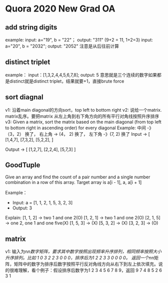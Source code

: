 # Quora 2020 New Grad OA

## add string digits

example:
input: a="19", b = "22"； output: "311" (9+2 = 11, 1+2=3)
input: a="20", b = "2032"; output: "2052"
注意是从后往前计算

## distinct triplet

example：
input：[1,3,2,4,4,5,6,7,8]; output: 5
意思就是三个连续的数字如果都是distinct就是distinct triplet，结果就要+1，直接brute force

## sort diagnal

v1: 沿着main diagonal的方向sort，top left to bottom right
v2: 说给一个matrix. matrix乱序。要把matrix 从左上角到右下角方向的所有平行对角线按照升序排序
v3: Given a matrix, sort the matrix based on the main diagonal (from top left to bottom right in ascending order) for every diagonal
Example: 中间 -》 （3，2） 换了， 右上角 -> (4， 2) 换了， 左下角 -》(7, 2) 换了
Input -> [
[1,4,7],
[7,3,2],
[5,2,2],
]

Output -> [
[1,2,7],
[2,2,4],
[5,7,3]
]

## GoodTuple

Give an array and find the count of a pair number and a single number combination in a row of this array. 
Target array is a[i - 1], a, a[i + 1]

Example：
- Input: a = [1, 1, 2, 1, 5, 3, 2, 3]
- Output: 3

Explain:
[1, 1, 2] -> two 1 and one 2(O)
[1, 2, 1] -> two 1 and one 2(O)
[2, 1, 5] -> one 2, one 1 and one five(X)
[1, 5, 3] -> (X)
[5, 3, 2] -> (X)
[3, 2, 3] -> (O)


## matrix

v1: 输入为n*n数字矩阵，要求其中数字按照出现频率升序排列，相同频率按照大小升序排列。比如 1 0 3 2 2 3  0 0 0，排序后为1 2 2 3 3 0 0 0 0。 返回一个n*n矩阵，矩阵中的数字为排序后数字按照平行反对角线方向从右下到左上依次填充。说的很难理解，看个例子：假设排序后数字为1 2 3 4 5 6 7 8 9，返回
9 7 4
8 5 2
6 3 1
